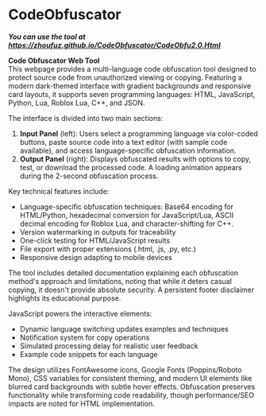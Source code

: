 # CodeObfuscator

***You can use the tool at  https://zhoufuz.github.io/CodeObfuscator/CodeObfu2.0.Html***

**Code Obfuscator Web Tool**  
This webpage provides a multi-language code obfuscation tool designed to protect source code from unauthorized viewing or copying. Featuring a modern dark-themed interface with gradient backgrounds and responsive card layouts, it supports seven programming languages: HTML, JavaScript, Python, Lua, Roblox Lua, C++, and JSON.

The interface is divided into two main sections:  
1. **Input Panel** (left): Users select a programming language via color-coded buttons, paste source code into a text editor (with sample code available), and access language-specific obfuscation information.  
2. **Output Panel** (right): Displays obfuscated results with options to copy, test, or download the processed code. A loading animation appears during the 2-second obfuscation process.

Key technical features include:  
- Language-specific obfuscation techniques: Base64 encoding for HTML/Python, hexadecimal conversion for JavaScript/Lua, ASCII decimal encoding for Roblox Lua, and character-shifting for C++.  
- Version watermarking in outputs for traceability  
- One-click testing for HTML/JavaScript results  
- File export with proper extensions (.html, .js, .py, etc.)  
- Responsive design adapting to mobile devices

The tool includes detailed documentation explaining each obfuscation method's approach and limitations, noting that while it deters casual copying, it doesn't provide absolute security. A persistent footer disclaimer highlights its educational purpose.

JavaScript powers the interactive elements:  
- Dynamic language switching updates examples and techniques  
- Notification system for copy operations  
- Simulated processing delay for realistic user feedback  
- Example code snippets for each language  

The design utilizes FontAwesome icons, Google Fonts (Poppins/Roboto Mono), CSS variables for consistent theming, and modern UI elements like blurred card backgrounds with subtle hover effects. Obfuscation preserves functionality while transforming code readability, though performance/SEO impacts are noted for HTML implementation.
